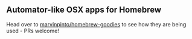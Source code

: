 ## Automator-like OSX apps for Homebrew

Head over to
[marvinpinto/homebrew-goodies](https://github.com/marvinpinto/homebrew-goodies)
to see how they are being used - PRs welcome!
